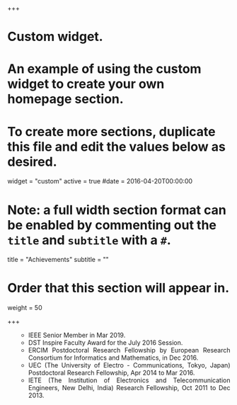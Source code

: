 +++
# Custom widget.
# An example of using the custom widget to create your own homepage section.
# To create more sections, duplicate this file and edit the values below as desired.
widget = "custom"
active = true
#date = 2016-04-20T00:00:00

# Note: a full width section format can be enabled by commenting out the `title` and `subtitle` with a `#`.
title = "Achievements"
subtitle = ""

# Order that this section will appear in.
weight = 50

+++

<div align="justify">
<ol>
<ul>
<li>IEEE Senior Member in Mar 2019.</li>
<li>DST Inspire Faculty Award for the July 2016 Session.</li>
<li>ERCIM Postdoctoral Research Fellowship by European Research Consortium for Informatics and Mathematics, in Dec 2016.</li>
<li>UEC (The University of Electro - Communications, Tokyo, Japan) Postdoctoral Research Fellowship, Apr 2014 to Mar 2016. </li>
<li> IETE (The Institution of Electronics and Telecommunication Engineers, New Delhi, India) Research Fellowship, Oct 2011 to Dec 2013.</li>
</ul>
</ol>
</div>

